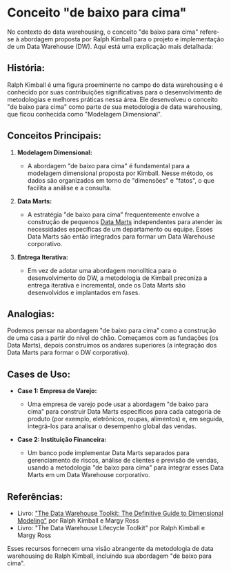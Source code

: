 # Conceito "de baixo para cima"

No contexto do data warehousing, o conceito "de baixo para cima" refere-se à abordagem proposta por Ralph Kimball para o projeto e implementação de um Data Warehouse (DW). Aqui está uma explicação mais detalhada:

## História:
Ralph Kimball é uma figura proeminente no campo do data warehousing e é conhecido por suas contribuições significativas para o desenvolvimento de metodologias e melhores práticas nessa área. Ele desenvolveu o conceito "de baixo para cima" como parte de sua metodologia de data warehousing, que ficou conhecida como "Modelagem Dimensional".

## Conceitos Principais:
1. **Modelagem Dimensional:**
   - A abordagem "de baixo para cima" é fundamental para a modelagem dimensional proposta por Kimball. Nesse método, os dados são organizados em torno de "dimensões" e "fatos", o que facilita a análise e a consulta.

2. **Data Marts:**
   - A estratégia "de baixo para cima" frequentemente envolve a construção de pequenos [Data Marts](./data_marts.md) independentes para atender às necessidades específicas de um departamento ou equipe. Esses Data Marts são então integrados para formar um Data Warehouse corporativo.

3. **Entrega Iterativa:**
   - Em vez de adotar uma abordagem monolítica para o desenvolvimento do DW, a metodologia de Kimball preconiza a entrega iterativa e incremental, onde os Data Marts são desenvolvidos e implantados em fases.

## Analogias:
Podemos pensar na abordagem "de baixo para cima" como a construção de uma casa a partir do nível do chão. Começamos com as fundações (os Data Marts), depois construímos os andares superiores (a integração dos Data Marts para formar o DW corporativo).

## Cases de Uso:
- **Case 1: Empresa de Varejo:**
  - Uma empresa de varejo pode usar a abordagem "de baixo para cima" para construir Data Marts específicos para cada categoria de produto (por exemplo, eletrônicos, roupas, alimentos) e, em seguida, integrá-los para analisar o desempenho global das vendas.

- **Case 2: Instituição Financeira:**
  - Um banco pode implementar Data Marts separados para gerenciamento de riscos, análise de clientes e previsão de vendas, usando a metodologia "de baixo para cima" para integrar esses Data Marts em um Data Warehouse corporativo.

## Referências:
- Livro: ["The Data Warehouse Toolkit: The Definitive Guide to Dimensional Modeling"](./doc/The_Data_Warehouse_Toolkit.pdf) por Ralph Kimball e Margy Ross
- Livro: "The Data Warehouse Lifecycle Toolkit" por Ralph Kimball e Margy Ross

Esses recursos fornecem uma visão abrangente da metodologia de data warehousing de Ralph Kimball, incluindo sua abordagem "de baixo para cima".